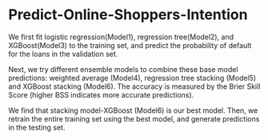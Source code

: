 # Predict-Online-Shoppers-Intention

We first fit logistic regression(Model1), regression tree(Model2), and XGBoost(Model3) to the training set, and predict the probability of default for the loans in the validation set. <br>

Next, we try different ensemble models to combine these base model predictions: weighted average (Model4), regression tree stacking (Model5) and XGBoost stacking (Model6). The accuracy is measured by the Brier Skill Score (higher BSS indicates more accurate predictions).

We find that stacking model-XGBoost (Model6) is our best model. Then, we retrain the entire training set using the best model, and generate predictions in the testing set.
